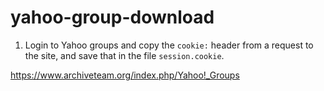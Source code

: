 # yahoo-group-download

1. Login to Yahoo groups and copy the `cookie:` header from a request to the site, and save that in the file `session.cookie`.

https://www.archiveteam.org/index.php/Yahoo!_Groups
